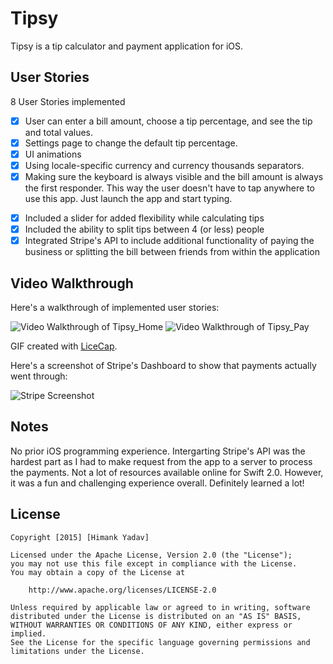 # Tipsy

Tipsy is a tip calculator and payment application for iOS.

## User Stories

8 User Stories implemented

* [X] User can enter a bill amount, choose a tip percentage, and see the tip and total values.
* [X] Settings page to change the default tip percentage.
* [X] UI animations
* [X] Using locale-specific currency and currency thousands separators.
* [X] Making sure the keyboard is always visible and the bill amount is always the first responder. This way the user doesn't have to tap anywhere to use this app. Just launch the app and start typing.
- [X] Included a slider for added flexibility while calculating tips
- [X] Included the ability to split tips between 4 (or less) people
- [X] Integrated Stripe's API to include additional functionality of paying the business or splitting the bill between friends from within the application 

## Video Walkthrough 

Here's a walkthrough of implemented user stories:

<img src='http://i.imgur.com/asaHhjT.gif' title='Video Walkthrough of Tipsy_Home' width='' alt='Video Walkthrough of Tipsy_Home' />
<img src='http://i.imgur.com/508B4dx.gif' title='Video Walkthrough of Tipsy_Pay' width='' alt='Video Walkthrough of Tipsy_Pay' />

GIF created with [LiceCap](http://www.cockos.com/licecap/).

Here's a screenshot of Stripe's Dashboard to show that payments actually went through:

<img src='http://i.imgur.com/ovpMcDF.png' title='Stripe Screenshot' width='' alt='Stripe Screenshot' />

## Notes

No prior iOS programming experience. Intergarting Stripe's API was the hardest part as I had to make request from the app to a server to process the payments. Not a lot of resources available online for Swift 2.0. However, it was a fun and challenging experience overall. Definitely learned a lot! 

## License

    Copyright [2015] [Himank Yadav]

    Licensed under the Apache License, Version 2.0 (the "License");
    you may not use this file except in compliance with the License.
    You may obtain a copy of the License at

        http://www.apache.org/licenses/LICENSE-2.0

    Unless required by applicable law or agreed to in writing, software
    distributed under the License is distributed on an "AS IS" BASIS,
    WITHOUT WARRANTIES OR CONDITIONS OF ANY KIND, either express or implied.
    See the License for the specific language governing permissions and
    limitations under the License.
